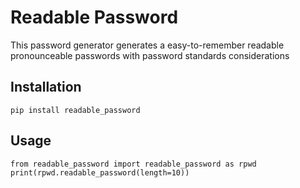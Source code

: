 # Readable Password
This password generator generates a easy-to-remember readable pronounceable passwords with password standards considerations

## Installation
```
pip install readable_password
```

## Usage
```
from readable_password import readable_password as rpwd
print(rpwd.readable_password(length=10))
```
